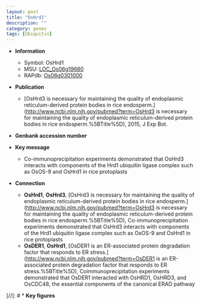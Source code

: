 ```yaml
---
layout: post
title: "OsHrd1"
description: ""
category: genes
tags: [Ubiquitin]
---
```


* **Information**  
    + Symbol: OsHrd1  
    + MSU: [LOC_Os06g19680](http://rice.plantbiology.msu.edu/cgi-bin/ORF_infopage.cgi?orf=LOC_Os06g19680)  
    + RAPdb: [Os06g0301000](http://rapdb.dna.affrc.go.jp/viewer/gbrowse_details/irgsp1?name=Os06g0301000)  

* **Publication**  
    + [OsHrd3 is necessary for maintaining the quality of endoplasmic reticulum-derived protein bodies in rice endosperm.](http://www.ncbi.nlm.nih.gov/pubmed?term=OsHrd3 is necessary for maintaining the quality of endoplasmic reticulum-derived protein bodies in rice endosperm.%5BTitle%5D), 2015, J Exp Bot.

* **Genbank accession number**  

* **Key message**  
    + Co-immunoprecipitation experiments demonstrated that OsHrd3 interacts with components of the Hrd1 ubiquitin ligase complex such as OsOS-9 and OsHrd1 in rice protoplasts

* **Connection**  
    + __OsHrd1__, __OsHrd3__, [OsHrd3 is necessary for maintaining the quality of endoplasmic reticulum-derived protein bodies in rice endosperm.](http://www.ncbi.nlm.nih.gov/pubmed?term=OsHrd3 is necessary for maintaining the quality of endoplasmic reticulum-derived protein bodies in rice endosperm.%5BTitle%5D), Co-immunoprecipitation experiments demonstrated that OsHrd3 interacts with components of the Hrd1 ubiquitin ligase complex such as OsOS-9 and OsHrd1 in rice protoplasts
    + __OsDER1__, __OsHrd1__, [OsDER1 is an ER-associated protein degradation factor that responds to ER stress.](http://www.ncbi.nlm.nih.gov/pubmed?term=OsDER1 is an ER-associated protein degradation factor that responds to ER stress.%5BTitle%5D),  Coimmunoprecipitation experiments demonstrated that OsDER1 interacted with OsHRD1, OsHRD3, and OsCDC48, the essential components of the canonical ERAD pathway

[//]: # * **Key figures**  


